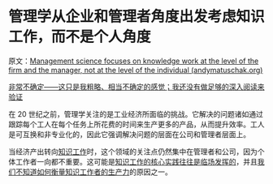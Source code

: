 # 管理学从企业和管理者角度出发考虑知识工作，而不是个人角度

原文：[Management science focuses on knowledge work at the level of the firm and the manager, not at the level of the individual (andymatuschak.org)](https://notes.andymatuschak.org/z5XsZe6JcodTxYY772Jt3rV68VWfW8xdsqKjx)

[非常不确定——这只是我粗略、相当不确定的感觉；我还没有做足够的深入阅读来验证](https://notes.andymatuschak.org/z5XsZe6JcodTxYY772Jt3rV68VWfW8xdsqKjx)

在 20 世纪之前，管理学关注的是工业经济所面临的挑战。它解决的问题诸如通过跟踪每个工人在每个任务上所花费的时间来生产更多的产品，从而提升效率。工人是可互换和非专业化的，因此它强调解决问题的层面在公司和管理者层面上。

当经济产出转向[知识工作](https://notes.andymatuschak.org/z2eKzbL5nwQrm8Zr26rtaLHXyKHREr3tm5HbY)时，这个领域的关注点仍然集中在管理者和公司，因为个体工作者一向都不重要。这可能是[知识工作的核心实践往往是临场发挥的](https://notes.andymatuschak.org/z7z6uFero1JXyANDsq7P4RzeUemPWrHD7Ejmn)，并且[我们不知道如何衡量知识工作者的生产力](https://notes.andymatuschak.org/z12T3AuuQ51Q3hkyKfvLYakzBRLyaXFk13ATM)的原因之一。